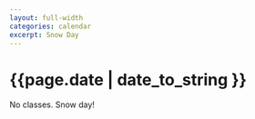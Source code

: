 ```yaml
---
layout: full-width
categories: calendar
excerpt: Snow Day
---
```

# {{page.date | date_to_string }} #

No classes.  Snow day!